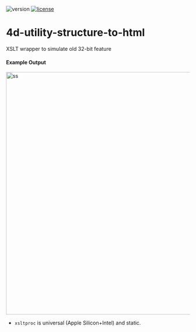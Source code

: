 ![version](https://img.shields.io/badge/version-19%2B-5682DF)
[![license](https://img.shields.io/github/license/miyako/4d-class-build-application
)](LICENSE)

# 4d-utility-structure-to-html
XSLT wrapper to simulate old 32-bit feature

#### Example Output 

<img width="664" alt="ss" src="https://user-images.githubusercontent.com/1725068/148091556-ab0f73d9-b51f-4f7f-ac87-2bce25f994f0.png">

* `xsltproc` is universal (Apple Silicon+Intel) and static.
